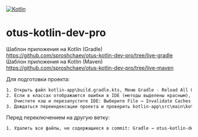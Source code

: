 [![Kotlin](https://img.shields.io/badge/Kotlin-FFFFFF??style=for-the-badge&logo=Kotlin)](https://kotlinlang.org/)
# otus-kotlin-dev-pro

Шаблон приложения на Kotlin (Gradle) https://github.com/sproshchaev/otus-kotlin-dev-pro/tree/live-gradle
Шаблон приложения на Kotlin (Maven)  https://github.com/sproshchaev/otus-kotlin-dev-pro/tree/live-maven

Для подготовки проекта:
```txt
1. Открыть файл kotlin-app\build.gradle.kts, Меню Gradle - Reload All Gradle Project  
2. Если в классах отображаются ошибки в IDE (методы выделены красным), но проект запускается, то 
   Очистите кэш и перезапустите IDE: Выберите File → Invalidate Caches → [Invalidate And Restart]. 
3. Дождаться переиндексации проекта и проверить kotlin-app\src\main\kotlin\Main.kt.   
```
Перед переключением на другую ветку:
```txt
1. Удалить все файлы, не содержащиеся в commit: Gradle → otus-kotlin-dev-pro → Tasks → build → clean
```